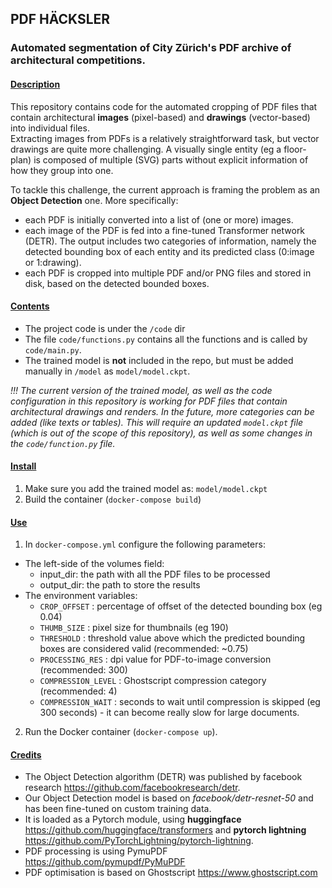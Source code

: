 ## <b>PDF HÄCKSLER</b>

### Automated segmentation of City Zürich's PDF archive of architectural competitions.

#### <u>Description</u>
This repository contains code for the automated cropping of PDF files that contain architectural <b>images</b> (pixel-based) and <b>drawings</b> (vector-based) into individual files.<br>
Extracting images from PDFs is a relatively straightforward task, but vector drawings are quite more challenging. A visually single entity (eg a floor-plan) is composed of multiple (SVG) parts without explicit information of how they group into one.

To tackle this challenge, the current approach is framing the problem as an <b>Object Detection</b> one. More specifically:
- each PDF is initially converted into a list of (one or more) images.
- each image of the PDF is fed into a fine-tuned Transformer network (DETR). The output includes two categories of information, namely the detected bounding box of each entity and its predicted class (0:image or 1:drawing).
- each PDF is cropped into multiple PDF and/or PNG files and stored in disk, based on the detected bounded boxes.

#### <u>Contents</u>
- The project code is under the `/code` dir
- The file `code/functions.py` contains all the functions and is called by `code/main.py`.
- The trained model is <b>not</b> included in the repo, but must be added manually in `/model` as `model/model.ckpt`.

*!!! The current version of the trained model, as well as the code configuration in this repository is working for PDF files that contain architectural drawings and renders. In the future, more categories can be added (like texts or tables). This will require an updated `model.ckpt` file (which is out of the scope of this repository), as well as  some changes in the `code/function.py` file.*


#### <u>Install</u>
1. Make sure you add the trained model as: `model/model.ckpt`
2. Build the container (`docker-compose build`)

#### <u>Use</u>
1. In `docker-compose.yml` configure the following parameters:
- The left-side of the volumes field:
  - input_dir: the path with all the PDF files to be processed
  - output_dir: the path to store the results
- The environment variables:
  - `CROP_OFFSET` : percentage of offset of the detected bounding box (eg 0.04)
  - `THUMB_SIZE`  : pixel size for thumbnails (eg 190)
  - `THRESHOLD`   : threshold value above which the predicted bounding boxes are considered valid (recommended: ~0.75)
  - `PROCESSING_RES` : dpi value for PDF-to-image conversion (recommended: 300)
  - `COMPRESSION_LEVEL` : Ghostscript compression category (recommended: 4)
  - `COMPRESSION_WAIT` : seconds to wait until compression is skipped (eg 300 seconds) - it can become really slow for large documents.
2. Run the Docker container (`docker-compose up`).


#### <u>Credits</u>

- The Object Detection algorithm (DETR) was published by facebook research https://github.com/facebookresearch/detr.
- Our Object Detection model is based on <i>facebook/detr-resnet-50</i> and has been fine-tuned on custom training data.
- It is loaded as a Pytorch module, using <b>huggingface</b> https://github.com/huggingface/transformers and <b>pytorch lightning</b> https://github.com/PyTorchLightning/pytorch-lightning.
- PDF processing is using PymuPDF https://github.com/pymupdf/PyMuPDF
- PDF optimisation is based on Ghostscript https://www.ghostscript.com
